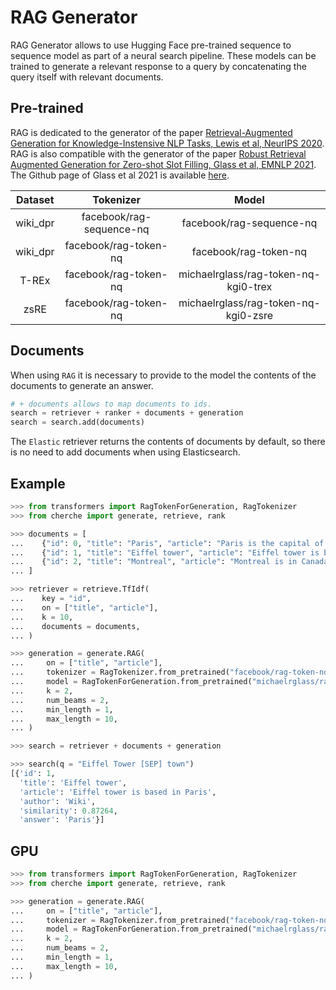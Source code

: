 # RAG Generator

RAG Generator allows to use Hugging Face pre-trained sequence to sequence model as part of a neural search pipeline.
These models can be trained to generate a relevant response to a query by concatenating the query itself with relevant documents.

## Pre-trained

RAG is dedicated to the generator of the paper [Retrieval-Augmented Generation for Knowledge-Instensive NLP Tasks, Lewis et al, NeurIPS 2020](https://arxiv.org/abs/2005.11401).
RAG is also compatible with the generator of the paper [Robust Retrieval Augmented Generation for Zero-shot Slot Filling, Glass et al, EMNLP 2021](https://aclanthology.org/2021.emnlp-main.148/).
The Github page of Glass et al 2021 is available [here](https://github.com/IBM/kgi-slot-filling).

|  Dataset |         Tokenizer        |                 Model                |
|:--------:|:------------------------:|:------------------------------------:|
| wiki_dpr | facebook/rag-sequence-nq |       facebook/rag-sequence-nq       |
| wiki_dpr |   facebook/rag-token-nq  |         facebook/rag-token-nq        |
|   T-REx  |   facebook/rag-token-nq  | michaelrglass/rag-token-nq-kgi0-trex |
|   zsRE   |   facebook/rag-token-nq  | michaelrglass/rag-token-nq-kgi0-zsre |

## Documents

When using `RAG` it is necessary to provide to the model the contents of the documents to generate an answer.

```python
# + documents allows to map documents to ids.
search = retriever + ranker + documents + generation
search = search.add(documents)
```

The `Elastic` retriever returns the contents of documents by default, so there is no need to add documents when using Elasticsearch.

## Example

```python
>>> from transformers import RagTokenForGeneration, RagTokenizer
>>> from cherche import generate, retrieve, rank

>>> documents = [
...    {"id": 0, "title": "Paris", "article": "Paris is the capital of France", "author": "Wiki"},
...    {"id": 1, "title": "Eiffel tower", "article": "Eiffel tower is based in Paris", "author": "Wiki"},
...    {"id": 2, "title": "Montreal", "article": "Montreal is in Canada.", "author": "Wiki"},
... ]

>>> retriever = retrieve.TfIdf(
...    key = "id", 
...    on = ["title", "article"], 
...    k = 10, 
...    documents = documents,
... )

>>> generation = generate.RAG(
...     on = ["title", "article"],
...     tokenizer = RagTokenizer.from_pretrained("facebook/rag-token-nq"),
...     model = RagTokenForGeneration.from_pretrained("michaelrglass/rag-token-nq-kgi0-trex", retriever=None),
...     k = 2,
...     num_beams = 2,
...     min_length = 1,
...     max_length = 10,
... )

>>> search = retriever + documents + generation

>>> search(q = "Eiffel Tower [SEP] town")
[{'id': 1,
  'title': 'Eiffel tower',
  'article': 'Eiffel tower is based in Paris',
  'author': 'Wiki',
  'similarity': 0.87264,
  'answer': 'Paris'}]
```

## GPU

```python
>>> from transformers import RagTokenForGeneration, RagTokenizer
>>> from cherche import generate, retrieve, rank

>>> generation = generate.RAG(
...     on = ["title", "article"],
...     tokenizer = RagTokenizer.from_pretrained("facebook/rag-token-nq"),
...     model = RagTokenForGeneration.from_pretrained("michaelrglass/rag-token-nq-kgi0-trex", retriever=None),
...     k = 2,
...     num_beams = 2,
...     min_length = 1,
...     max_length = 10,
... )
```
